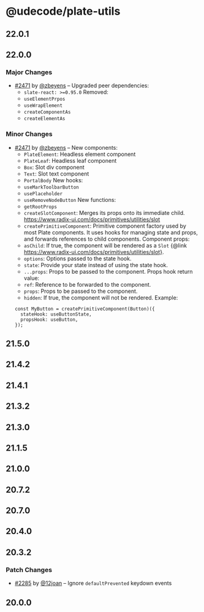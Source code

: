 # @udecode/plate-utils

## 22.0.1

## 22.0.0

### Major Changes

- [#2471](https://github.com/udecode/plate/pull/2471) by [@zbeyens](https://github.com/zbeyens) – Upgraded peer dependencies:
  - `slate-react: >=0.95.0`
    Removed:
  - `useElementPrpos`
  - `useWrapElement`
  - `createComponentAs`
  - `createElementAs`

### Minor Changes

- [#2471](https://github.com/udecode/plate/pull/2471) by [@zbeyens](https://github.com/zbeyens) – New components:
  - `PlateElement`: Headless element component
  - `PlateLeaf`: Headless leaf component
  - `Box`: Slot div component
  - `Text`: Slot text component
  - `PortalBody`
    New hooks:
  - `useMarkToolbarButton`
  - `usePlaceholder`
  - `useRemoveNodeButton`
    New functions:
  - `getRootProps`
  - `createSlotComponent`: Merges its props onto its immediate child. https://www.radix-ui.com/docs/primitives/utilities/slot
  - `createPrimitiveComponent`: Primitive component factory used by most Plate components. It uses hooks for managing state and props, and forwards references to child components.
    Component props:
  - `asChild`: If true, the component will be rendered as a `Slot` {@link https://www.radix-ui.com/docs/primitives/utilities/slot}.
  - `options`: Options passed to the state hook.
  - `state`: Provide your state instead of using the state hook.
  - `...props`: Props to be passed to the component.
    Props hook return value:
  - `ref`: Reference to be forwarded to the component.
  - `props`: Props to be passed to the component.
  - `hidden`: If true, the component will not be rendered.
    Example:
  ```tsx
  const MyButton = createPrimitiveComponent(Button)({
    stateHook: useButtonState,
    propsHook: useButton,
  });
  ```

## 21.5.0

## 21.4.2

## 21.4.1

## 21.3.2

## 21.3.0

## 21.1.5

## 21.0.0

## 20.7.2

## 20.7.0

## 20.4.0

## 20.3.2

### Patch Changes

- [#2285](https://github.com/udecode/plate/pull/2285) by [@12joan](https://github.com/12joan) – Ignore `defaultPrevented` keydown events

## 20.0.0
